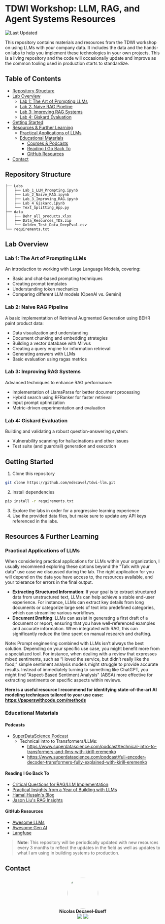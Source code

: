 # TDWI Workshop: LLM, RAG, and Agent Systems Resources

![Last Updated](https://img.shields.io/github/last-commit/ndecavel/tdwi-llm?label=Last%20Updated)

This repository contains materials and resources from the TDWI workshop on using LLMs with your company data. It includes the data and the hands-on labs to help you implement these technologies in your own projects. This is a living repository and the code will occasionally update and improve as the common tooling used in production starts to standardize.

## Table of Contents

- [Repository Structure](#repository-structure)
- [Lab Overview](#lab-overview)
  - [Lab 1: The Art of Prompting LLMs](#lab-1-the-art-of-prompting-llms)
  - [Lab 2: Naive RAG Pipeline](#lab-2-naive-rag-pipeline)
  - [Lab 3: Improving RAG Systems](#lab-3-improving-rag-systems)
  - [Lab 4: Giskard Evaluation](#lab-4-giskard-evaluation)
- [Getting Started](#getting-started)
- [Resources & Further Learning](#resources--further-learning)
  - [Practical Applications of LLMs](#practical-applications-of-llms)
  - [Educational Materials](#educational-materials)
    - [Courses & Podcasts](#courses--podcasts)
    - [Reading I Go Back To](#reading-i-go-back-to)
    - [GitHub Resources](#github-resources)
- [Contact](#contact)

## Repository Structure

```
├── Labs
│   ├── Lab_1_LLM_Prompting.ipynb
│   ├── Lab_2_Naive_RAG.ipynb
│   ├── Lab_3_Improving_RAG.ipynb
│   ├── Lab_4_Giskard.ipynb
│   └── Text_Splitting_App.py
├── data
│   ├── Behr_all_products.xlsx
│   ├── Data_Resources_TDS.zip
│   └── Golden_Test_Data_DeepEval.csv
└── requirements.txt
```

## Lab Overview

### Lab 1: The Art of Prompting LLMs
An introduction to working with Large Language Models, covering:
- Basic and chat-based prompting techniques
- Creating prompt templates
- Understanding token mechanics
- Comparing different LLM models (OpenAI vs. Gemini)

### Lab 2: Naive RAG Pipeline
A basic implementation of Retrieval Augmented Generation using BEHR paint product data:
- Data visualization and understanding
- Document chunking and embedding strategies
- Building a vector database with Milvus
- Creating a query engine for information retrieval
- Generating answers with LLMs
- Basic evaluation using ragas metrics

### Lab 3: Improving RAG Systems
Advanced techniques to enhance RAG performance:
- Implementation of LlamaParse for better document processing
- Hybrid search using RFRanker for faster retrieval
- Input prompt optimization
- Metric-driven experimentation and evaluation

### Lab 4: Giskard Evaluation
Building and validating a robust question-answering system:
- Vulnerability scanning for hallucinations and other issues
- Test suite (and guardrail) generation and execution

## Getting Started
1. Clone this repository
```bash
git clone https://github.com/ndecavel/tdwi-llm.git
```
2. Install dependencies
```bash
pip install -r requirements.txt
```
3. Explore the labs in order for a progressive learning experience
4. Use the provided data files, but make sure to update any API keys referenced in the labs.


## Resources & Further Learning

### Practical Applications of LLMs
When considering practical applications for LLMs within your organization, I usually recommend exploring these options beyond the "Talk with your data" use case we discussed during the lab. The right application for you will depend on the data you have access to, the resources available, and your tolerance for errors in the final output.

- **Extracting Structured Information**: If your goal is to extract structured data from unstructured text, LLMs can help achieve a stable end-user experience. For instance, LLMs can extract key details from long documents or categorize large sets of text into predefined categories, which can streamline various workflows.
- **Document Drafting**: LLMs can assist in generating a first draft of a document or report, ensuring that you have well-referenced examples and accurate information. When integrated with RAG, this can significantly reduce the time spent on manual research and drafting.

Note: Prompt engineering combined with LLMs isn't always the best solution. Depending on your specific use case, you might benefit more from a specialized tool. For instance, when dealing with a review that expresses mixed sentiments, such as “I loved the service, but didn’t really like the food,” simple sentiment analysis models might struggle to provide accurate results. Instead of immediately turning to something like ChatGPT, you might find "Aspect-Based Sentiment Analysis" (ABSA) more effective for extracting sentiments on specific aspects within reviews. 

**Here is a useful resource I recommend for identifying state-of-the-art AI modeling techniques tailored to your use case: https://paperswithcode.com/methods**

### Educational Materials

#### Podcasts
- [SuperDataScience Podcast](https://www.superdatascience.com/podcast)
    - Technical intro to Transformers/LLMs:
        - https://www.superdatascience.com/podcast/technical-intro-to-transformers-and-llms-with-kirill-eremenko
        - https://www.superdatascience.com/podcast/full-encoder-decoder-transformers-fully-explained-with-kirill-eremenko

#### Reading I Go Back To
- [Critical Questions for RAG/LLM Implementation](https://learn.microsoft.com/en-us/azure/databricks/ai-cookbook/implementation/prerequisites)
- [Practical Insights from a Year of Building with LLMs](https://applied-llms.org/)
- [Hamal Husain's Blog](https://hamel.dev/)
- [Jason Liu's RAG Insights](https://jxnl.co/writing/#personal-stories)

#### GitHub Resources
- [Awesome LLMs](https://github.com/Hannibal046/Awesome-LLM)
- [Awesome Gen AI](https://github.com/aishwaryanr/awesome-generative-ai-guide)
- [Langfuse](https://github.com/langfuse/langfuse)

> **Note**: This repository will be periodically updated with new resources every 3 months to reflect the updates in the field as well as updates to what I am using in building systems to production.

## Contact
<div align="center">
  <img src="https://github.com/ndecavel.png" width="100px" style="border-radius:50%"><br>
  <strong>Nicolas Decavel-Bueff</strong><br>
  <a href="https://github.com/ndecavel"><img src="https://img.shields.io/badge/GitHub-100000?style=for-the-badge&logo=github&logoColor=white"></a>
  <a href="https://linkedin.com/in/nicolas-decavel-bueff/"><img src="https://img.shields.io/badge/LinkedIn-0077B5?style=for-the-badge&logo=linkedin&logoColor=white"></a>
</div>